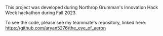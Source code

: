 This project was developed during Northrop Grumman's Innovation Hack Week hackathon during Fall 2023. 

To see the code, please see my teammate's repository, linked here: https://github.com/aryan5276/the_eye_of_aeron
